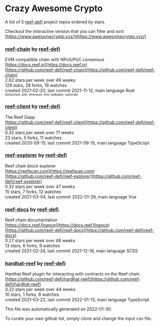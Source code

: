 # Crazy Awesome Crypto
A list of 5 [reef-defi](https://github.com/reef-defi) project repos ordered by stars.  

Checkout the interactive version that you can filter and sort: 
[https://www.awesomecrypto.xyz/](https://www.awesomecrypto.xyz/)  


### [reef-chain](https://github.com/reef-defi/reef-chain) by [reef-defi](https://github.com/reef-defi)  
EVM compatible chain with NPoS/PoC consensus  
[https://docs.reef.io](https://docs.reef.io)  
[https://github.com/reef-defi/reef-chain](https://github.com/reef-defi/reef-chain)  
2.62 stars per week over 49 weeks  
129 stars, 28 forks, 19 watches  
created 2021-02-20, last commit 2021-11-12, main language Rust  
<sub><sup>blockchain, defi, ethereum, evm, polkadot, substrate</sup></sub>


### [reef-client](https://github.com/reef-defi/reef-client) by [reef-defi](https://github.com/reef-defi)  
The Reef Dapp  
[https://github.com/reef-defi/reef-client](https://github.com/reef-defi/reef-client)  
0.32 stars per week over 71 weeks  
23 stars, 5 forks, 11 watches  
created 2020-09-15, last commit 2021-09-15, main language TypeScript  


### [reef-explorer](https://github.com/reef-defi/reef-explorer) by [reef-defi](https://github.com/reef-defi)  
Reef chain block explorer  
[https://reefscan.com](https://reefscan.com)  
[https://github.com/reef-defi/reef-explorer](https://github.com/reef-defi/reef-explorer)  
0.32 stars per week over 47 weeks  
15 stars, 7 forks, 12 watches  
created 2021-03-04, last commit 2022-01-28, main language Vue  


### [reef-docs](https://github.com/reef-defi/reef-docs) by [reef-defi](https://github.com/reef-defi)  
Reef chain documentation  
[https://docs.reef.finance](https://docs.reef.finance)  
[https://github.com/reef-defi/reef-docs](https://github.com/reef-defi/reef-docs)  
0.27 stars per week over 48 weeks  
13 stars, 6 forks, 9 watches  
created 2021-02-24, last commit 2021-12-16, main language SCSS  


### [hardhat-reef](https://github.com/reef-defi/hardhat-reef) by [reef-defi](https://github.com/reef-defi)  
Hardhat Reef plugin for interacting with contracts on the Reef chain  
[https://github.com/reef-defi/hardhat-reef](https://github.com/reef-defi/hardhat-reef)  
0.22 stars per week over 44 weeks  
10 stars, 1 forks, 8 watches  
created 2021-03-22, last commit 2022-01-13, main language TypeScript  


This file was automatically generated on 2022-01-30.  

To curate your own github list, simply clone and change the input csv file.  